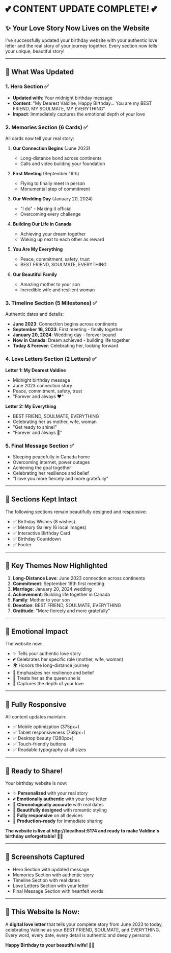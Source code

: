 # 💕 CONTENT UPDATE COMPLETE! 💕

## ✨ Your Love Story Now Lives on the Website

I've successfully updated your birthday website with your authentic love letter and the real story of your journey together. Every section now tells your unique, beautiful story!

---

## 📝 What Was Updated

### 1. **Hero Section** ✅
- **Updated with**: Your midnight birthday message
- **Content**: "My Dearest Valdine, Happy Birthday... You are my BEST FRIEND, MY SOULMATE, MY EVERYTHING"
- **Impact**: Immediately captures the emotional depth of your love

### 2. **Memories Section (6 Cards)** ✅
All cards now tell your real story:

1. **Our Connection Begins** (June 2023)
   - Long-distance bond across continents
   - Calls and video building your foundation

2. **First Meeting** (September 16th)
   - Flying to finally meet in person
   - Monumental step of commitment

3. **Our Wedding Day** (January 20, 2024)
   - "I do" - Making it official
   - Overcoming every challenge

4. **Building Our Life in Canada**
   - Achieving your dream together
   - Waking up next to each other as reward

5. **You Are My Everything**
   - Peace, commitment, safety, trust
   - BEST FRIEND, SOULMATE, EVERYTHING

6. **Our Beautiful Family**
   - Amazing mother to your son
   - Incredible wife and resilient woman

### 3. **Timeline Section (5 Milestones)** ✅
Authentic dates and details:

- **June 2023**: Connection begins across continents
- **September 16, 2023**: First meeting - finally together
- **January 20, 2024**: Wedding day - forever bound
- **Now in Canada**: Dream achieved - building life together
- **Today & Forever**: Celebrating her, looking forward

### 4. **Love Letters Section (2 Letters)** ✅

**Letter 1: My Dearest Valdine**
- Midnight birthday message
- June 2023 connection story
- Peace, commitment, safety, trust
- "Forever and always ❤️"

**Letter 2: My Everything**
- BEST FRIEND, SOULMATE, EVERYTHING
- Celebrating her as mother, wife, woman
- "Get ready to shine!"
- "Forever and always 💜"

### 5. **Final Message Section** ✅
- Sleeping peacefully in Canada home
- Overcoming internet, power outages
- Achieving the goal together
- Celebrating her resilience and belief
- "I love you more fiercely and more gratefully"

---

## 🎨 Sections Kept Intact

The following sections remain beautifully designed and responsive:
- ✅ Birthday Wishes (8 wishes)
- ✅ Memory Gallery (6 local images)
- ✅ Interactive Birthday Card
- ✅ Birthday Countdown
- ✅ Footer

---

## 💎 Key Themes Now Highlighted

1. **Long-Distance Love**: June 2023 connection across continents
2. **Commitment**: September 16th first meeting
3. **Marriage**: January 20, 2024 wedding
4. **Achievement**: Building life together in Canada
5. **Family**: Mother to your son
6. **Devotion**: BEST FRIEND, SOULMATE, EVERYTHING
7. **Gratitude**: "More fiercely and more gratefully"

---

## 🌟 Emotional Impact

The website now:
- ✨ Tells your authentic love story
- 💕 Celebrates her specific role (mother, wife, woman)
- 🌍 Honors the long-distance journey
- 🎯 Emphasizes her resilience and belief
- 👑 Treats her as the queen she is
- 💎 Captures the depth of your love

---

## 📱 Fully Responsive

All content updates maintain:
- ✅ Mobile optimization (375px+)
- ✅ Tablet responsiveness (768px+)
- ✅ Desktop beauty (1280px+)
- ✅ Touch-friendly buttons
- ✅ Readable typography at all sizes

---

## 🚀 Ready to Share!

Your birthday website is now:
- ✨ **Personalized** with your real story
- 💕 **Emotionally authentic** with your love letter
- 📖 **Chronologically accurate** with real dates
- 🎨 **Beautifully designed** with romantic styling
- 📱 **Fully responsive** on all devices
- 🎯 **Production-ready** for immediate sharing

**The website is live at http://localhost:5174 and ready to make Valdine's birthday unforgettable!** 🎂💕

---

## 📸 Screenshots Captured

- Hero Section with updated message
- Memories Section with authentic story
- Timeline Section with real dates
- Love Letters Section with your letter
- Final Message Section with heartfelt words

---

## 💝 This Website Is Now:

A **digital love letter** that tells your complete story from June 2023 to today, celebrating Valdine as your BEST FRIEND, SOULMATE, and EVERYTHING. Every word, every date, every detail is authentic and deeply personal.

**Happy Birthday to your beautiful wife! 🎉💕**

